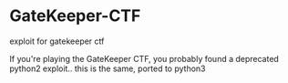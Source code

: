 # GateKeeper-CTF
exploit for gatekeeper ctf

If you're playing the GateKeeper CTF, you probably found a deprecated python2 exploit.. this is the same, ported to python3
